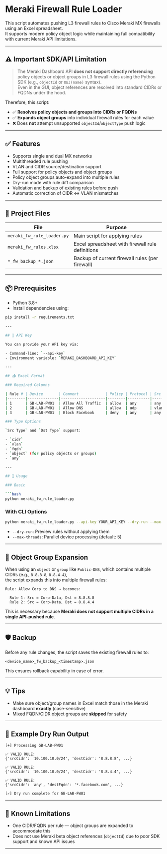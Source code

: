 # Meraki Firewall Rule Loader

This script automates pushing L3 firewall rules to Cisco Meraki MX firewalls using an Excel spreadsheet.  
It supports modern policy object logic while maintaining full compatibility with current Meraki API limitations.

---

## ⚠️ Important SDK/API Limitation

> The Meraki Dashboard API **does not support directly referencing** policy objects or object groups in L3 firewall rules using the Python SDK (e.g., `objectId` or `OBJ(name)` syntax).  
> Even in the GUI, object references are resolved into standard CIDRs or FQDNs under the hood.

Therefore, this script:
- ✅ **Resolves policy objects and groups into CIDRs or FQDNs**
- ✅ **Expands object groups** into individual firewall rules for each value
- ❌ Does **not** attempt unsupported `objectId`/`objectType` push logic

---

## ✅ Features

- Supports single and dual MX networks
- Multithreaded rule pushing
- VLAN and CIDR source/destination support
- Full support for policy objects and object groups
- Policy object groups auto-expand into multiple rules
- Dry-run mode with rule diff comparison
- Validation and backup of existing rules before push
- Automatic correction of CIDR ↔ VLAN mismatches

---

## 📁 Project Files

| File                     | Purpose                                           |
|--------------------------|---------------------------------------------------|
| `meraki_fw_rule_loader.py` | Main script for applying rules                    |
| `meraki_fw_rules.xlsx`   | Excel spreadsheet with firewall rule definitions  |
| `*_fw_backup_*.json`     | Backup of current firewall rules (per firewall)   |

---

## 📦 Prerequisites

- Python 3.8+
- Install dependencies using:

```bash
pip install -r requirements.txt

---

## 🔐 API Key

You can provide your API key via:

- Command-line: `--api-key`
- Environment variable: `MERAKI_DASHBOARD_API_KEY`

---

## 📥 Excel Format

### Required Columns

| Rule # | Device       | Comment            | Policy | Protocol | Src Type | Src Value        | Src Port | Dst Type | Dst Value       | Dst Port |
|--------|--------------|--------------------|--------|----------|----------|------------------|----------|----------|-----------------|----------|
| 1      | GB-LAB-FW01  | Allow All Traffic  | allow  | any      | any      | any              | any      | any      | any             | any      |
| 2      | GB-LAB-FW01  | Allow DNS          | allow  | udp      | vlan     | Corp-Data        | any      | object   | Public-DNS      | 53       |
| 3      | GB-LAB-FW01  | Block Facebook     | deny   | any      | any      | any              | any      | fqdn     | *.facebook.com  | any      |

### Type Options

`Src Type` and `Dst Type` support:

- `cidr`
- `vlan`
- `fqdn`
- `object` (for policy objects or groups)
- `any`

---

## 🚀 Usage

### Basic

```bash
python meraki_fw_rule_loader.py
```

### With CLI Options

```bash
python meraki_fw_rule_loader.py --api-key YOUR_API_KEY --dry-run --max-threads 10
```

- `--dry-run`: Preview rules without applying them
- `--max-threads`: Parallel device processing (default: 5)

---

## 🔁 Object Group Expansion

When using an `object` or `group` like `Public-DNS`, which contains multiple CIDRs (e.g., `8.8.8.8`, `8.8.4.4`),  
the script expands this into multiple firewall rules:

```
Rule: Allow Corp to DNS → becomes:

  Rule 1: Src = Corp-Data, Dst = 8.8.8.8
  Rule 2: Src = Corp-Data, Dst = 8.8.4.4
```

This is necessary because **Meraki does not support multiple CIDRs in a single API-pushed rule**.

---

## 🛡️ Backup

Before any rule changes, the script saves the existing firewall rules to:

```
<device_name>_fw_backup_<timestamp>.json
```

This ensures rollback capability in case of error.

---

## 💡 Tips

- Make sure object/group names in Excel match those in the Meraki dashboard **exactly** (case-sensitive)
- Mixed FQDN/CIDR object groups are **skipped** for safety

---

## 📝 Example Dry Run Output

```text
[+] Processing GB-LAB-FW01

✅ VALID RULE:
{'srcCidr': '10.100.10.0/24', 'destCidr': '8.8.8.8', ...}

✅ VALID RULE:
{'srcCidr': '10.100.10.0/24', 'destCidr': '8.8.4.4', ...}

✅ VALID RULE:
{'srcCidr': 'any', 'destFqdn': '*.facebook.com', ...}

[✓] Dry run complete for GB-LAB-FW01
```

---

## 🧠 Known Limitations

- One CIDR/FQDN per rule — object groups are expanded to accommodate this
- Does not use Meraki beta object references (`objectId`) due to poor SDK support and known API issues

---
